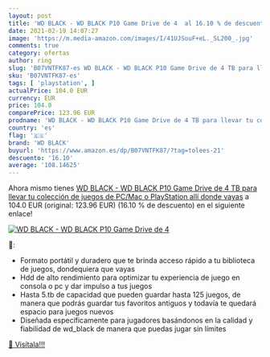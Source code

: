 ```yaml
---
layout: post
title: 'WD BLACK - WD BLACK P10 Game Drive de 4  al 16.10 % de descuento'
date: 2021-02-19 14:07:27
image: 'https://m.media-amazon.com/images/I/41UJSouF+eL._SL200_.jpg'
comments: true
category: ofertas
author: ring
slug: 'B07VNTFK87-es WD BLACK - WD BLACK P10 Game Drive de 4 TB para llevar tu...'
sku: 'B07VNTFK87-es'
tags: [ 'playstation', ]
actualPrice: 104.0 EUR
currency: EUR
price: 104.0
comparePrice: 123.96 EUR
prodname: 'WD BLACK - WD BLACK P10 Game Drive de 4 TB para llevar tu colección de juegos de PC/Mac o PlayStation allí donde vayas'
country: 'es'
flag: '🇪🇸'
brand: 'WD BLACK'
buyurl: 'https://www.amazon.es/dp/B07VNTFK87/?tag=tolees-21'
descuento: '16.10'
average: '108.14625'
---
```


Ahora mismo tienes [WD BLACK - WD BLACK P10 Game Drive de 4 TB para llevar tu colección de juegos de PC/Mac o PlayStation allí donde vayas](https://www.amazon.es/dp/B07VNTFK87/?tag=tolees-21) a 104.0 EUR (original: 123.96 EUR) (16.10 %  de descuento) en el siguiente enlace!

[![WD BLACK - WD BLACK P10 Game Drive de 4 ](https://m.media-amazon.com/images/I/41UJSouF+eL._SL200_.jpg)](https://www.amazon.es/dp/B07VNTFK87/?tag=tolees-21)

🔎:

- Formato portátil y duradero que te brinda acceso rápido a tu biblioteca de juegos, dondequiera que vayas
- Hdd de alto rendimiento para optimizar tu experiencia de juego en consola o pc y dar impulso a tus juegos
- Hasta 5.tb de capacidad que pueden guardar hasta 125 juegos, de manera que podrás guardar tus favoritos antiguos y todavía te quedará espacio para juegos nuevos
- Diseñada específicamente para jugadores basándonos en la calidad y fiabilidad de wd_black de manera que puedas jugar sin límites

[🛒 Visítala!!!](https://www.amazon.es/dp/B07VNTFK87/?tag=tolees-21)
